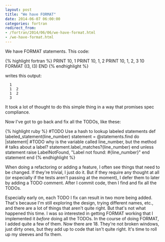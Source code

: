 ```yaml
---
layout: post
title: "We have FORMAT"
date: 2014-06-07 06:00:00
categories: fortran
redirect_from:
- /fortran/2014/06/06/we-have-format.html
- /we-have-format.html
---
```


We have FORMAT statements.  This code:

{% highlight fortran %}
      PRINT 10, 1
      PRINT 10, 1, 2
      PRINT 10, 1, 2, 3
 10   FORMAT (I3, I3)
      END
{% endhighlight %}

writes this output:

      1
      1  2
      1  2
      3

It took a lot of thought to do this simple thing in a way that
promises spec compliance.

Now I've got to go back and fix all the TODOs, like these:

{% highlight ruby %}
    #TODO Use a hash to lookup labeled statements
    def labeled_statement(line_number)
      statement = @statements.find do |statement|
        #TODO why is the variable called line_number, but the method
        #     talks about a label?
        statement.label_matches?(line_number)
      end
      unless statement
        raise LabelNotFound, "Label not found: #{line_number}"
      end
      statement
    end
{% endhighlight %}

When doing a refactoring or adding a feature, I often see things that
need to be changed.  If they're trivial, I just do it.  But if they
require any thought at all (or especially if the tests aren't passing
at the moment), I defer them to later by adding a TODO comment.  After
I commit code, then I find and fix all the TODOs.

Especially early on, each TODO I fix can result in two more being
added.  That's because I'm still exploring the design, trying
different names, etc., and there are a lot of things that aren't quite
right.  But that's not what happened this time.  I was so interested
in getting FORMAT working that I implemented it _before_ doing all the
TODOs.  In the course of doing FORMAT, I added quite a few of them.
Now there are 18.  They're not broken windows, just dirty ones, but
they add up to code that isn't quite right.  It's time to roll up my
sleeves and fix them.
